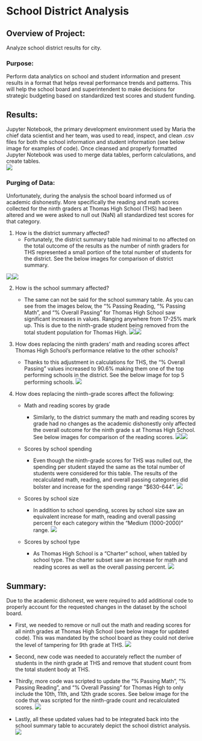 # School District Analysis

## Overview of Project: 
Analyze school district results for city. 
### Purpose:
Perform data analytics on school and student information and present results in a format that helps reveal performance trends and patterns. This will help the school board and superintendent to make decisions for strategic budgeting based on standardized test scores and student funding.   

## Results:
Jupyter Notebook, the primary development environment used by Maria the chief data scientist and her team, was used to read, inspect, and clean .csv files for both the school information and student information (see below image for examples of code). Once cleansed and properly formatted Jupyter Notebook was used to merge data tables, perform calculations, and create tables.  
![](https://github.com/Apollo619/School_District_Analysis/blob/main/Resources/Jupyter_Notebook_Code.PNG)

### Purging of Data: 
Unfortunately, during the analysis the school board informed us of academic dishonestly. More specifically the reading and math scores collected for the ninth graders at Thomas High School (THS) had been altered and we were asked to null out (NaN) all standardized test scores for that category.  
1. How is the district summary affected?
   - Fortunately, the district summary table had minimal to no affected on the total outcome of the results as the number of ninth graders for THS represented a small portion of the total number of students for the district. See the below images for comparison of district summary.  

![](https://github.com/Apollo619/School_District_Analysis/blob/main/Resources/District_Summary_Original.PNG)![](https://github.com/Apollo619/School_District_Analysis/blob/main/Resources/District_Summary_Cleaned.PNG)

2. How is the school summary affected?
   - The same can not be said for the school summary table. As you can see from the images below, the “% Passing Reading, “%   Passing Math”, and “% Overall Passing” for Thomas High School saw significant increases in values. Ranging anywhere from 17-25% mark up. This is due to the ninth-grade student being removed from the total student population for Thomas High. 
![](https://github.com/Apollo619/School_District_Analysis/blob/main/Resources/School_Summary_Original.PNG)![](https://github.com/Apollo619/School_District_Analysis/blob/main/Resources/School_Summary_Cleaned.PNG)

3. How does replacing the ninth graders’ math and reading scores affect Thomas High School’s performance relative to the other schools?
   - Thanks to this adjustment in calculations for THS, the “% Overall Passing” values increased to 90.6% making them one of the top performing schools in the district. See the below image for top 5 performing schools. 
![](https://github.com/Apollo619/School_District_Analysis/blob/main/Resources/Top_Schools_Overall.PNG)

4. How does replacing the ninth-grade scores affect the following:
   - Math and reading scores by grade
     - Similarly, to the district summary the math and reading scores by grade had no changes as the academic dishonestly only affected the overall outcome for the ninth grade	s at Thomas High School. See below images for comparison of the reading scores. 
![](https://github.com/Apollo619/School_District_Analysis/blob/main/Resources/Scores_by_grade_reading_original.PNG)![](https://github.com/Apollo619/School_District_Analysis/blob/main/Resources/Scores_by_grade_reading_cleaned.PNG)

    - Scores by school spending
      - Even though the ninth-grade scores for THS was nulled out, the spending per student stayed the same as the total number of students were considered for this table. The results of the recalculated math, reading, and overall passing categories did bolster and increase for the spending range “$630-644”. 
![](https://github.com/Apollo619/School_District_Analysis/blob/main/Resources/School_Spending.PNG)

    - Scores by school size
      - In addition to school spending, scores by school size saw an equivalent increase for math, reading and overall passing percent for each category within the “Medium 		(1000-2000)” range. 
![](https://github.com/Apollo619/School_District_Analysis/blob/main/Resources/School_Size.PNG)

    - Scores by school type
      - As Thomas High School is a “Charter” school, when tabled by school type. The charter subset saw an increase for math and reading scores as well as the overall passing 		percent. 
![](https://github.com/Apollo619/School_District_Analysis/blob/main/Resources/School_Types.PNG)

## Summary: 
Due to the academic dishonest, we were required to add additional code to properly account for the requested changes in the dataset by the school board. 

- First, we needed to remove or null out the math and reading scores for all ninth grades at Thomas High School (see below image for updated code). This was mandated by the school board as they could not derive the level of tampering for 9th grade at THS. 
![](https://github.com/Apollo619/School_District_Analysis/blob/main/Resources/Null-out_ninth_grade.PNG)

- Second, new code was needed to accurately reflect the number of students in the ninth grade at THS and remove that student count from the total student body at THS.

- Thirdly, more code was scripted to update the “% Passing Math”, “% Passing Reading”, and “% Overall Passing” for Thomas High to only include the 10th, 11th, and 12th grade scores. See below image for the code that was scripted for the ninth-grade count and recalculated scores. 
![](https://github.com/Apollo619/School_District_Analysis/blob/main/Resources/Ninth_grade_count.PNG)

- Lastly, all these updated values had to be integrated back into the school summary table to accurately depict the school district analysis. 
![](https://github.com/Apollo619/School_District_Analysis/blob/main/Resources/New_School_Summary.PNG)
